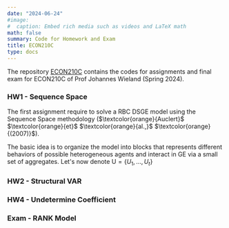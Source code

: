 ```yaml
---
date: "2024-06-24"
#image:
#  caption: Embed rich media such as videos and LaTeX math
math: false
summary: Code for Homework and Exam
title: ECON210C
type: docs
---
```


The repository [ECON210C](https://github.com/LapoBini/210C) contains the codes for assignments and final exam for ECON210C of Prof Johannes Wieland (Spring 2024).

### HW1 - Sequence Space

The first assignment require to solve a RBC DSGE model using the Sequence Space methodology ($\textcolor{orange}{Auclert}$ $\textcolor{orange}{et}$ $\textcolor{orange}{al.,}$ $\textcolor{orange}{(2007)}$). 

The basic idea is to organize the model into blocks that represents different behaviors of possible heterogeneous agents and interact in GE via a small set of aggregates. Let's now denote $\mathrm{U} = \{U_1,\dots,U_t\}$

### HW2 - Structural VAR

### HW4 - Undetermine Coefficient 

### Exam - RANK Model

